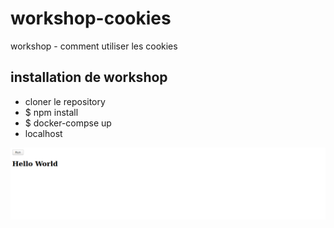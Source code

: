 # workshop-cookies

workshop - comment utiliser les cookies

## installation de workshop

- cloner le repository
- \$ npm install
- \$ docker-compse up
- localhost

![alt text](folder/Screenshot_2020-09-01%20Workshop.png)
